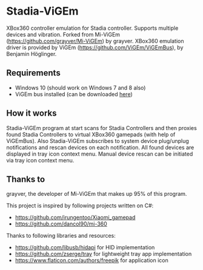 # Stadia-ViGEm

XBox360 controller emulation for Stadia controller. Supports multiple devices and vibration. Forked from Mi-ViGEm (https://github.com/grayver/Mi-ViGEm) by grayver.
XBox360 emulation driver is provided by ViGEm (https://github.com/ViGEm/ViGEmBus), by Benjamin Höglinger.

## Requirements
- Windows 10 (should work on Windows 7 and 8 also)
- ViGEm bus installed (can be downloaded [here](https://github.com/ViGEm/ViGEmBus/releases))

## How it works
Stadia-ViGEm program at start scans for Stadia Controllers and then proxies found Stadia Controllers to virtual XBox360 gamepads (with help of ViGEmBus). Also Stadia-ViGEm subscribes to system device plug/unplug notifications and rescan devices on each notification.
All found devices are displayed in tray icon context menu. Manual device rescan can be initiated via tray icon context menu.

## Thanks to

grayver, the developer of Mi-ViGEm that makes up 95% of this program.

This project is inspired by following projects written on C#:
- https://github.com/irungentoo/Xiaomi_gamepad
- https://github.com/dancol90/mi-360

Thanks to following libraries and resources:
- https://github.com/libusb/hidapi for HID implementation
- https://github.com/zserge/tray for lightweight tray app implementation
- https://www.flaticon.com/authors/freepik for application icon
